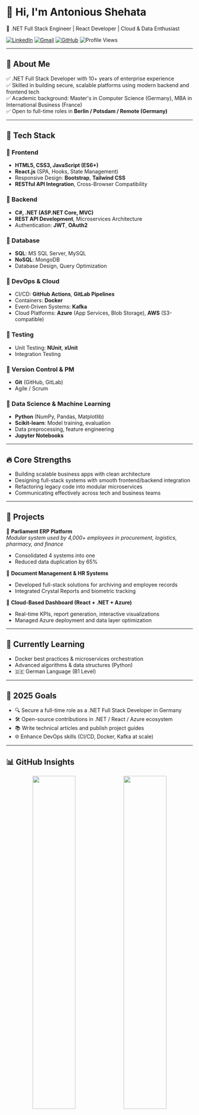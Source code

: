 # 👋 Hi, I'm Antonious Shehata

🎯 .NET Full Stack Engineer | React Developer | Cloud & Data Enthusiast

[![LinkedIn](https://img.shields.io/badge/LinkedIn-blue?style=flat&logo=linkedin&logoColor=white)](https://www.linkedin.com/in/a-shehata/)
[![Gmail](https://img.shields.io/badge/Email-D14836?style=flat&logo=gmail&logoColor=white)](mailto:antoniousmaher@gmail.com)
[![GitHub](https://img.shields.io/badge/GitHub-Profile-black?style=flat&logo=github)](https://github.com/AntoniousShehata)
![Profile Views](https://komarev.com/ghpvc/?username=AntoniousShehata&label=Profile%20views&color=0e75b6&style=flat)

---

## 🧾 About Me

✅ .NET Full Stack Developer with 10+ years of enterprise experience  
✅ Skilled in building secure, scalable platforms using modern backend and frontend tech  
✅ Academic background: Master's in Computer Science (Germany), MBA in International Business (France)  
✅ Open to full-time roles in **Berlin / Potsdam / Remote (Germany)**  

---

## 💼 Tech Stack

### 🔹 Frontend
- **HTML5, CSS3, JavaScript (ES6+)**  
- **React.js** (SPA, Hooks, State Management)  
- Responsive Design: **Bootstrap**, **Tailwind CSS**  
- **RESTful API Integration**, Cross-Browser Compatibility  

### 🔹 Backend
- **C#, .NET (ASP.NET Core, MVC)**  
- **REST API Development**, Microservices Architecture  
- Authentication: **JWT**, **OAuth2**  

### 🔹 Database
- **SQL**: MS SQL Server, MySQL  
- **NoSQL**: MongoDB  
- Database Design, Query Optimization  

### 🔹 DevOps & Cloud
- CI/CD: **GitHub Actions**, **GitLab Pipelines**  
- Containers: **Docker**  
- Event-Driven Systems: **Kafka**  
- Cloud Platforms: **Azure** (App Services, Blob Storage), **AWS** (S3-compatible)  

### 🔹 Testing
- Unit Testing: **NUnit**, **xUnit**  
- Integration Testing  

### 🔹 Version Control & PM
- **Git** (GitHub, GitLab)  
- Agile / Scrum  

### 🔹 Data Science & Machine Learning
- **Python** (NumPy, Pandas, Matplotlib)  
- **Scikit-learn**: Model training, evaluation  
- Data preprocessing, feature engineering  
- **Jupyter Notebooks**  

---

## 🔥 Core Strengths

- Building scalable business apps with clean architecture  
- Designing full-stack systems with smooth frontend/backend integration  
- Refactoring legacy code into modular microservices  
- Communicating effectively across tech and business teams  

---

## 🚀 Projects

🔹 **Parliament ERP Platform**  
_Modular system used by 4,000+ employees in procurement, logistics, pharmacy, and finance_  
- Consolidated 4 systems into one  
- Reduced data duplication by 65%  

🔹 **Document Management & HR Systems**  
- Developed full-stack solutions for archiving and employee records  
- Integrated Crystal Reports and biometric tracking  

🔹 **Cloud-Based Dashboard (React + .NET + Azure)**  
- Real-time KPIs, report generation, interactive visualizations  
- Managed Azure deployment and data layer optimization  

---

## 🧠 Currently Learning

- Docker best practices & microservices orchestration  
- Advanced algorithms & data structures (Python)  
- 🇩🇪 German Language (B1 Level)  

---

## 🎯 2025 Goals

- 🔍 Secure a full-time role as a .NET Full Stack Developer in Germany  
- 🛠️ Open-source contributions in .NET / React / Azure ecosystem  
- 📚 Write technical articles and publish project guides  
- 🌐 Enhance DevOps skills (CI/CD, Docker, Kafka at scale)  

---

## 📊 GitHub Insights

<div align="center">
  <img src="https://github-readme-stats.vercel.app/api?username=AntoniousShehata&show_icons=true&theme=default" width="48%" />
  <img src="https://github-readme-stats.vercel.app/api/top-langs/?username=AntoniousShehata&layout=compact&theme=default" width="48%" />
</div>

---

## 📬 Contact Me

📧 [antoniousmaher@gmail.com](mailto:antoniousmaher@gmail.com)  
📱 +49 177 3948619  
📍 Based in Potsdam / Berlin – Open to Relocation or Remote  
🔗 [LinkedIn](https://www.linkedin.com/in/a-shehata/)  
💻 [GitHub Portfolio](https://github.com/AntoniousShehata)

---

⭐ _Thanks for visiting — check out my pinned projects and let’s connect!_
